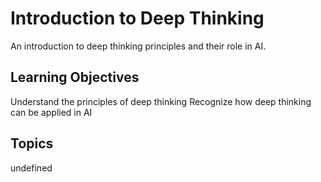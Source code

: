 # Introduction to Deep Thinking

An introduction to deep thinking principles and their role in AI.

## Learning Objectives
Understand the principles of deep thinking
Recognize how deep thinking can be applied in AI

## Topics
undefined